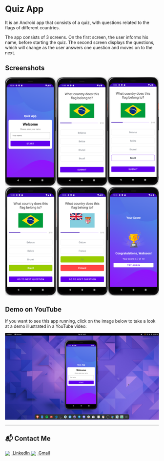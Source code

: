 # Quiz App

It is an Android app that consists of a quiz, with questions related to the flags of different countries.

The app consists of 3 screens. On the first screen, the user informs his name, before starting the quiz. The second screen displays the questions, which will change as the user answers one question and moves on to the next.

## Screenshots

![Screenshot 1](/screenshots/screenshot-1.png)
![Screenshot 2](/screenshots/screenshot-2.png)

## Demo on YouTube

If you want to see this app running, click on the image below to take a look at a demo illustrated in a YouTube video:

[![Screenshot Video](/screenshots/screenshot.png)](https://youtu.be/92zOdc_qVK4)

---

## 📬 Contact Me

<a href="https://www.linkedin.com/in/mantra-patel-22b2a9310/" target="_blank">
  <img src="https://cdn-icons-png.flaticon.com/512/174/174857.png" width="25" style="vertical-align:middle; margin-right:5px;">
  LinkedIn
</a>  

<a href="mailto:mantrapatel46@gmail.com" target="_blank">
  <img src="https://cdn-icons-png.flaticon.com/512/281/281769.png" width="25" style="vertical-align:middle; margin-right:5px;">
  Gmail
</a>
